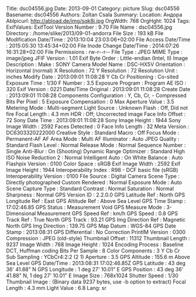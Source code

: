Title: dsc04556.jpg
Date: 2013-09-01
Category: picture
Slug: dsc04556
Basename: dsc04556
Authors: Zoltan Csala
Summary:
Location: Андора
Ablpicurl: http://abload.de/img/sqk8i.jpg
OrgWdth: 768
OrgHght: 1024
Tags:
ExifValues: ExifTool Version Number : 9.70
            File Name : dsc04556.jpg
            Directory : /home/slike/2013/09-01-andorra
            File Size : 193 kB
            File Modification Date/Time : 2013:10:04 23:03:06+02:00
            File Access Date/Time : 2015:05:30 13:45:34+02:00
            File Inode Change Date/Time : 2014:07:26 16:31:28+02:00
            File Permissions : rw-r--r--
            File Type : JPEG
            MIME Type : image/jpeg
            JFIF Version : 1.01
            Exif Byte Order : Little-endian (Intel, II)
            Image Description :
            Make : SONY
            Camera Model Name : DSC-HX5V
            Orientation : Horizontal (normal)
            X Resolution : 72
            Y Resolution : 72
            Resolution Unit : inches
            Modify Date : 2013:09:01 11:08:28
            Y Cb Cr Positioning : Co-sited
            Exposure Time : 1/30
            F Number : 3.5
            Exposure Program : Program AE
            ISO : 320
            Exif Version : 0221
            Date/Time Original : 2013:09:01 11:08:28
            Create Date : 2013:09:01 11:08:28
            Components Configuration : Y, Cb, Cr, -
            Compressed Bits Per Pixel : 5
            Exposure Compensation : 0
            Max Aperture Value : 3.5
            Metering Mode : Multi-segment
            Light Source : Unknown
            Flash : Off, Did not fire
            Focal Length : 4.3 mm
            HDR : Off; Uncorrected image
            Face Info Offset : 72
            Sony Date Time : 2013:09:01 11:08:28
            Sony Image Height : 1944
            Sony Image Width : 2592
            Faces Detected : 0
            Face Info Length : 32
            Meta Version : DC6303320222000
            Creative Style : Standard
            Macro : Off
            Focus Mode : Permanent-AF
            AF Area Mode : Multi
            AF Illuminator : Auto
            JPEG Quality : Standard
            Flash Level : Normal
            Release Mode : Normal
            Sequence Number : Single
            Anti-Blur : On (Shooting)
            Dynamic Range Optimizer : Standard
            High ISO Noise Reduction 2 : Normal
            Intelligent Auto : On
            White Balance : Auto
            Flashpix Version : 0100
            Color Space : sRGB
            Exif Image Width : 2592
            Exif Image Height : 1944
            Interoperability Index : R98 - DCF basic file (sRGB)
            Interoperability Version : 0100
            File Source : Digital Camera
            Scene Type : Directly photographed
            Custom Rendered : Normal
            Exposure Mode : Auto
            Scene Capture Type : Standard
            Contrast : Normal
            Saturation : Normal
            Sharpness : Normal
            GPS Version ID : 2.2.0.0
            GPS Latitude Ref : North
            GPS Longitude Ref : East
            GPS Altitude Ref : Above Sea Level
            GPS Time Stamp : 17:02:46.85
            GPS Status : Measurement Void
            GPS Measure Mode : 3-Dimensional Measurement
            GPS Speed Ref : km/h
            GPS Speed : 0.8
            GPS Track Ref : True North
            GPS Track : 93.21
            GPS Img Direction Ref : Magnetic North
            GPS Img Direction : 139.75
            GPS Map Datum : WGS-84
            GPS Date Stamp : 2013:08:31
            GPS Differential : No Correction
            PrintIM Version : 0300
            Compression : JPEG (old-style)
            Thumbnail Offset : 11312
            Thumbnail Length : 9237
            Image Width : 768
            Image Height : 1024
            Encoding Process : Baseline DCT, Huffman coding
            Bits Per Sample : 8
            Color Components : 3
            Y Cb Cr Sub Sampling : YCbCr4:2:2 (2 1)
            Aperture : 3.5
            GPS Altitude : 155.6 m Above Sea Level
            GPS Date/Time : 2013:08:31 17:02:46.85Z
            GPS Latitude : 43 deg 36' 41.88" N
            GPS Longitude : 1 deg 27' 10.01" E
            GPS Position : 43 deg 36' 41.88" N, 1 deg 27' 10.01" E
            Image Size : 768x1024
            Shutter Speed : 1/30
            Thumbnail Image : (Binary data 9237 bytes, use -b option to extract)
            Focal Length : 4.3 mm
            Light Value : 6.8
Lang: sr


